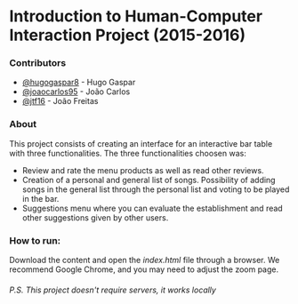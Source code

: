 # Introduction to Human-Computer Interaction Project (2015-2016)

### Contributors
- [@hugogaspar8](https://github.com/hugogaspar8) - Hugo Gaspar
- [@joaocarlos95](https://github.com/joaocarlos95) - João Carlos
- [@jtf16](https://github.com/jtf16) - João Freitas

### About

This project consists of creating an interface for an interactive bar table with three functionalities. The three functionalities choosen was:
  - Review and rate the menu products as well as read other reviews.
  - Creation of a personal and general list of songs. Possibility of adding songs in the general list through the personal list and voting to be played in the bar.
  - Suggestions menu where you can evaluate the establishment and read other suggestions given by other users.

### How to run:

Download the content and open the _index.html_ file through a browser. We recommend Google Chrome, and you may need to adjust the zoom page.

###### P.S. This project doesn't require servers, it works locally
